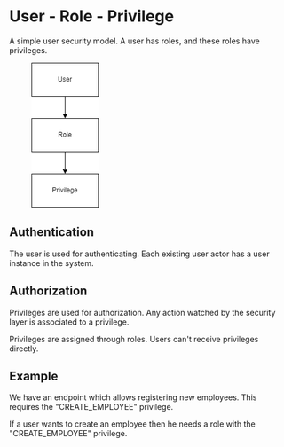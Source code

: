 # User - Role - Privilege

A simple user security model. A user has roles, and these roles have privileges.

<figure><img src="../../.gitbook/assets/user_role_privilege.drawio.png" alt=""><figcaption></figcaption></figure>

## Authentication

The user is used for authenticating. Each existing user actor has a user instance in the system.

## Authorization

Privileges are used for authorization. Any action watched by the security layer is associated to a privilege.

Privileges are assigned through roles. Users can't receive privileges directly.

## Example

We have an endpoint which allows registering new employees. This requires the "CREATE\_EMPLOYEE" privilege.

If a user wants to create an employee then he needs a role with the "CREATE\_EMPLOYEE" privilege.
